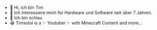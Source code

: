 - 👋 Hi, ich bin Tim
- 👀 Ich interessiere mich für Hardware und Software seit über 7 Jahren.
- 🌱 Ich bin schlau
- 😁 Timsolol is a ✨ Youtuber ✨ with Minecraft Content and more...
